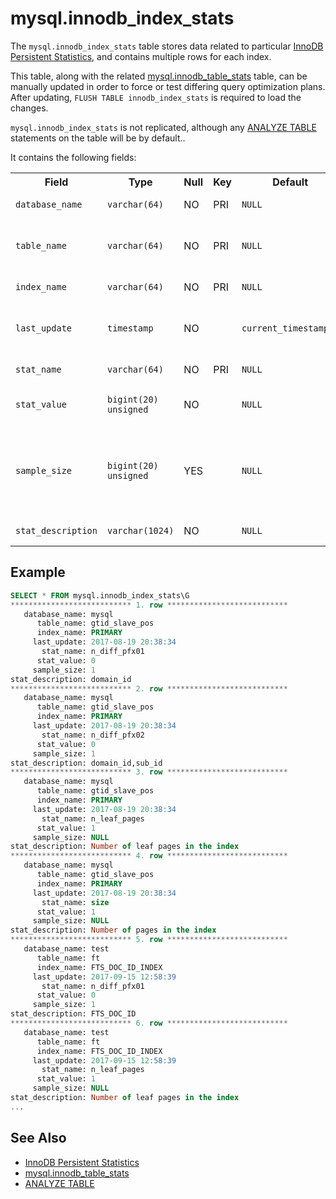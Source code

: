 # mysql.innodb_index_stats

The `mysql.innodb_index_stats` table stores data related to particular [InnoDB Persistent Statistics](/replication/optimization-and-tuning/query-optimizations/statistics-for-optimizing-queries/innodb-persistent-statistics/), and contains multiple rows for each index.

This table, along with the related [mysql.innodb_table_stats](/sql-statements-structure/sql-statements/administrative-sql-statements/system-tables/the-mysql-database-tables/mysqlinnodb_table_stats/) table, can be manually updated in order to force or test differing query optimization plans. After updating, `FLUSH TABLE innodb_index_stats` is required to load the changes.

`mysql.innodb_index_stats` is not replicated, although any [ANALYZE TABLE](/sql-statements-structure/sql-statements/table-statements/analyze-table/) statements on the table will be by default..

It contains the following fields:

<table><tbody><tr><th>Field</th><th>Type</th><th>Null</th><th>Key</th><th>Default</th><th>Description</th></tr>
<tr><td><code>database_name</code></td><td><code>varchar(64)</code></td><td>NO</td><td>PRI</td><td><code>NULL</code></td><td>Database name.</td></tr>
<tr><td><code>table_name</code></td><td><code>varchar(64)</code></td><td>NO</td><td>PRI</td><td><code>NULL</code></td><td>Table, partition or subpartition name.</td></tr>
<tr><td><code>index_name</code></td><td><code>varchar(64)</code></td><td>NO</td><td>PRI</td><td><code>NULL</code></td><td>Index name.</td></tr>
<tr><td><code>last_update</code></td><td><code>timestamp</code></td><td>NO</td><td></td><td><code>current_timestamp()</code></td><td>Time that this row was last updated.</td></tr>
<tr><td><code>stat_name</code></td><td><code>varchar(64)</code></td><td>NO</td><td>PRI</td><td><code>NULL</code></td><td>Statistic name.</td></tr>
<tr><td><code>stat_value</code></td><td><code>bigint(20) unsigned</code></td><td>NO</td><td></td><td><code>NULL</code></td><td>Estimated statistic value.</td></tr>
<tr><td><code>sample_size</code></td><td><code>bigint(20) unsigned</code></td><td>YES</td><td></td><td><code>NULL</code></td><td>Number of pages sampled for the estimated statistic value.</td></tr>
<tr><td><code>stat_description</code></td><td><code>varchar(1024)</code></td><td>NO</td><td></td><td><code>NULL</code></td><td>Statistic description.</td></tr>
</tbody></table>

## Example

```sql
SELECT * FROM mysql.innodb_index_stats\G
*************************** 1. row ***************************
   database_name: mysql
      table_name: gtid_slave_pos
      index_name: PRIMARY
     last_update: 2017-08-19 20:38:34
       stat_name: n_diff_pfx01
      stat_value: 0
     sample_size: 1
stat_description: domain_id
*************************** 2. row ***************************
   database_name: mysql
      table_name: gtid_slave_pos
      index_name: PRIMARY
     last_update: 2017-08-19 20:38:34
       stat_name: n_diff_pfx02
      stat_value: 0
     sample_size: 1
stat_description: domain_id,sub_id
*************************** 3. row ***************************
   database_name: mysql
      table_name: gtid_slave_pos
      index_name: PRIMARY
     last_update: 2017-08-19 20:38:34
       stat_name: n_leaf_pages
      stat_value: 1
     sample_size: NULL
stat_description: Number of leaf pages in the index
*************************** 4. row ***************************
   database_name: mysql
      table_name: gtid_slave_pos
      index_name: PRIMARY
     last_update: 2017-08-19 20:38:34
       stat_name: size
      stat_value: 1
     sample_size: NULL
stat_description: Number of pages in the index
*************************** 5. row ***************************
   database_name: test
      table_name: ft
      index_name: FTS_DOC_ID_INDEX
     last_update: 2017-09-15 12:58:39
       stat_name: n_diff_pfx01
      stat_value: 0
     sample_size: 1
stat_description: FTS_DOC_ID
*************************** 6. row ***************************
   database_name: test
      table_name: ft
      index_name: FTS_DOC_ID_INDEX
     last_update: 2017-09-15 12:58:39
       stat_name: n_leaf_pages
      stat_value: 1
     sample_size: NULL
stat_description: Number of leaf pages in the index
...
```

## See Also

- [InnoDB Persistent Statistics](/replication/optimization-and-tuning/query-optimizations/statistics-for-optimizing-queries/innodb-persistent-statistics/)
- [mysql.innodb_table_stats](/sql-statements-structure/sql-statements/administrative-sql-statements/system-tables/the-mysql-database-tables/mysqlinnodb_table_stats/)
- [ANALYZE TABLE](/sql-statements-structure/sql-statements/table-statements/analyze-table/)